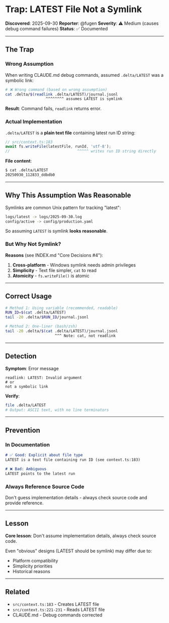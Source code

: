 # Trap: LATEST File Not a Symlink

**Discovered**: 2025-09-30
**Reporter**: @fugen
**Severity**: ⚠️ Medium (causes debug command failures)
**Status**: ✅ Documented

---

## The Trap

### Wrong Assumption

When writing CLAUDE.md debug commands, assumed `.delta/LATEST` was a symbolic link:

```bash
# ❌ Wrong command (based on wrong assumption)
cat .delta/$(readlink .delta/LATEST)/journal.jsonl
                  ^^^^^^^^ assumes LATEST is symlink
```

**Result**: Command fails, `readlink` returns error.

### Actual Implementation

`.delta/LATEST` is a **plain text file** containing latest run ID string:

```typescript
// src/context.ts:183
await fs.writeFile(latestFile, runId, 'utf-8');
//                              ^^^^^ writes run ID string directly
```

**File content**:
```bash
$ cat .delta/LATEST
20250930_112833_ddbdb0
```

---

## Why This Assumption Was Reasonable

Symlinks are common Unix pattern for tracking "latest":
```bash
logs/latest -> logs/2025-09-30.log
config/active -> config/production.yaml
```

So assuming `LATEST` is symlink **looks reasonable**.

### But Why Not Symlink?

**Reasons** (see INDEX.md "Core Decisions #4"):
1. **Cross-platform** - Windows symlink needs admin privileges
2. **Simplicity** - Text file simpler, `cat` to read
3. **Atomicity** - `fs.writeFile()` is atomic

---

## Correct Usage

```bash
# Method 1: Using variable (recommended, readable)
RUN_ID=$(cat .delta/LATEST)
tail -20 .delta/$RUN_ID/journal.jsonl

# Method 2: One-liner (bash/zsh)
tail -20 .delta/$(cat .delta/LATEST)/journal.jsonl
                      ^^^ Note: cat, not readlink
```

---

## Detection

**Symptom**: Error message
```
readlink: LATEST: Invalid argument
# or
not a symbolic link
```

**Verify**:
```bash
file .delta/LATEST
# Output: ASCII text, with no line terminators
```

---

## Prevention

### In Documentation

```markdown
# ✅ Good: Explicit about file type
LATEST is a text file containing run ID (see context.ts:183)

# ❌ Bad: Ambiguous
LATEST points to the latest run
```

### Always Reference Source Code

Don't guess implementation details - always check source code and provide reference.

---

## Lesson

**Core lesson**: Don't assume implementation details, always check source code.

Even "obvious" designs (LATEST should be symlink) may differ due to:
- Platform compatibility
- Simplicity priorities
- Historical reasons

---

## Related

- `src/context.ts:183` - Creates LATEST file
- `src/context.ts:221-231` - Reads LATEST file
- CLAUDE.md - Debug commands corrected

